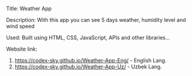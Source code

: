 Title: Weather App

Description: With this app you can see 5 days weather, humidity level and wind speed

Used: Built using HTML, CSS, JavaScript, APIs and other libraries...


Website link: 
1. https://codex-sky.github.io/Weather-App-Eng/  - English Lang.
2. https://codex-sky.github.io/Weather-App-Uz/   - Uzbek Lang.
